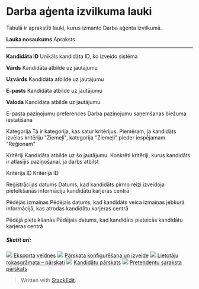 # Darba aģenta izvilkuma lauki

Tabulā ir aprakstīti lauki, kurus izmanto Darba aģenta izvilkumā.

**Lauka nosaukums**
Apraksts
***
**Kandidāta ID**
Unikāls kandidāta ID, ko izveido sistēma

**Vārds**
Kandidāta atbilde uz jautājumu

**Uzvārds**
Kandidāta atbilde uz jautājumu

**E-pasts**
Kandidāta atbilde uz jautājumu

**Valoda**
Kandidāta atbilde uz jautājumu

E-pasta paziņojumu preferences
Darba paziņojumu saņemšanas biežuma iestatīšana

Kategorija
Tā ir kategorija, kas satur kritērijus. Piemēram, ja kandidāts izvēlas kritēriju "Ziemeļi", kategorija "Ziemeļi" pieder iespējamam "Reģionam"

Kritēriji
Kandidāta atbilde uz šo jautājumu. Konkrēti kritēriji, kurus kandidāts ir atlasījis paziņošanai, ja darbs atbilst

Kritērija ID
Kritērija ID

Reģistrācijas datums
Datums, kad kandidāts pirmo reizi izveidoja pieteikšanās informāciju kandidātu karjeras centrā

Pēdējās izmaiņas
Pēdējais datums, kad kandidāts veica izmaiņas jebkurā informācijā, kas atrodas kandidātu karjeras centrā

Pēdējā pieteikšanās
Pēdējais datums, kad kandidāts pieteicās kandidātu karjeras centrā

##### Skatīt arī:

![](../Resources/Images/icon-document-link.png)  [Eksporta veidnes](export_templates.htm)
![](../Resources/Images/icon-document-link.png)  [Pārskata konfigurēšana un izveide](configuring_and_running_a_report.htm)
![](../Resources/Images/icon-document-link.png)  [Lietotāju rokasgrāmata – pārskati](guide_for_users_reports.htm)
![](../Resources/Images/icon-document-link.png)  [Kandidātu pārskats](candidate_report.htm)
![](../Resources/Images/icon-document-link.png)  [Pretendentu saraksta pārskats](applicant_list_report.htm)


> Written with [StackEdit](https://stackedit.io/).
<!--stackedit_data:
eyJoaXN0b3J5IjpbMTk0NDI5MTMwN119
-->